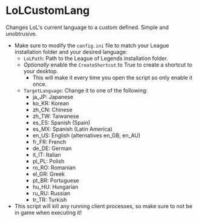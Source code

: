 # LoLCustomLang

Changes LoL's current language to a custom defined. Simple and unobtrusive.

- Make sure to modify the `config.ini` file to match your League installation folder and your desired language:
  - `LoLPath`: Path to the League of Legends installation folder.
  - _Optionally_ enable the `CreateShortcut` to True to create a shortcut to your desktop.
    - This will make it every time you open the script so only enable it once.
  - `TargetLanguage`: Change it to one of the following:
    - ja_JP: Japanese
    - ko_KR: Korean
    - zh_CN: Chinese
    - zh_TW: Taiwanese
    - es_ES: Spanish (Spain)
    - es_MX: Spanish (Latin America)
    - en_US: English (alternatives en_GB, en_AU)
    - fr_FR: French
    - de_DE: German
    - it_IT: Italian
    - pl_PL: Polish
    - ro_RO: Romanian
    - el_GR: Greek
    - pt_BR: Portuguese
    - hu_HU: Hungarian
    - ru_RU: Russian
    - tr_TR: Turkish
- This script will kill any running client processes, so make sure to not be in game when executing it!
